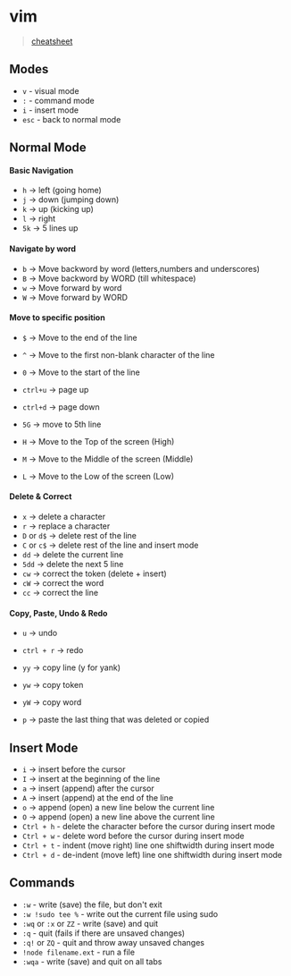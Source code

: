 # vim

> [cheatsheet](https://vim.rtorr.com/)

## Modes

- `v` - visual mode
- `:` - command mode
- `i` - insert mode
- `esc` - back to normal mode

## Normal Mode

#### Basic Navigation

- `h` → left (going home)
- `j` → down (jumping down)
- `k` → up (kicking up)
- `l` → right
- `5k` → 5 lines up

#### Navigate by word

- `b` → Move backword by word (letters,numbers and underscores)
- `B` → Move backword by WORD (till whitespace)
- `w` → Move forward by word
- `W` → Move forward by WORD

#### Move to specific position

- `$` → Move to the end of the line
- `^` → Move to the first non-blank character of the line
- `0` → Move to the start of the line

- `ctrl+u` → page up
- `ctrl+d` → page down

- `5G` → move to 5th line

- `H` → Move to the Top of the screen (High)
- `M` → Move to the Middle of the screen (Middle)
- `L` → Move to the Low of the screen (Low)

#### Delete & Correct

- `x` → delete a character
- `r` → replace a character
- `D` or `d$` → delete rest of the line
- `C` or `c$` → delete rest of the line and insert mode
- `dd` → delete the current line
- `5dd` → delete the next 5 line
- `cw` → correct the token (delete + insert)
- `cW` → correct the word
- `cc` → correct the line

#### Copy, Paste, Undo & Redo

- `u` → undo
- `ctrl + r` → redo

- `yy` → copy line (y for yank)
- `yw` → copy token
- `yW` → copy word
- `p` → paste the last thing that was deleted or copied

## Insert Mode

- `i` → insert before the cursor
- `I` → insert at the beginning of the line
- `a` → insert (append) after the cursor
- `A` → insert (append) at the end of the line
- `o` → append (open) a new line below the current line
- `O` → append (open) a new line above the current line
- `Ctrl + h` - delete the character before the cursor during insert mode
- `Ctrl + w` - delete word before the cursor during insert mode
- `Ctrl + t` - indent (move right) line one shiftwidth during insert mode
- `Ctrl + d` - de-indent (move left) line one shiftwidth during insert mode

## Commands

- `:w` - write (save) the file, but don't exit
- `:w !sudo tee %` - write out the current file using sudo
- `:wq` or `:x` or `ZZ` - write (save) and quit
- `:q` - quit (fails if there are unsaved changes)
- `:q!` or `ZQ` - quit and throw away unsaved changes
- `!node filename.ext` - run a file
- `:wqa` - write (save) and quit on all tabs
